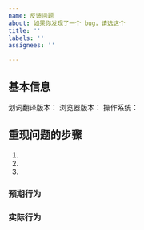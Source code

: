 ```yaml
---
name: 反馈问题
about: 如果你发现了一个 bug，请选这个
title: ''
labels: ''
assignees: ''

---
```


<!-- 示例：https://github.com/lmk123/crx-selection-translate/issues/794 -->
## 基本信息

划词翻译版本：
浏览器版本：
操作系统：

## 重现问题的步骤

1.
2.
3.

### 预期行为

### 实际行为
